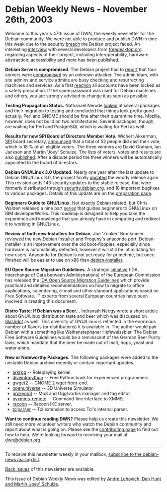
Debian Weekly News - November 26th, 2003
========================================


Welcome to this year's 47th issue of DWN, the weekly newsletter for the
Debian community. We were not able to
produce and publish DWN in time this week due to the security [breach](https://www.debian.org/News/2003/20031121) the Debian project faced. An
interesting [interview](http://www.osnews.com/story.php?news_id=5215) with several developers from [freedesktop.org](http://www.freedesktop.org/) regarding aspects of
their project, including interoperability, hardware abstraction, accessibility
and more has been published.


**Debian Servers compromised.** The Debian project had to [report](https://www.debian.org/News/2003/20031121) that four servers were [compromised](http://cert.uni-stuttgart.de/files/fw/debian-security-20031121.txt) by an unknown attacker. The admin team, with site admins and
service admins are busy checking and resurrecting machines and services.
As a first [reaction](http://lists.infodrom.org/misc/2003/0013.html) all accounts have been locked as a safety precaution. If the
same password was used for Debian machines and others, you are strongly
advised to change it as soon as possible.


**Testing Propagation Status.** Nathanael Nerode [looked](https://lists.debian.org/debian-release-0311/msg00092.html) at
several packages and their migration to testing and concluded that things look
pretty good actually. Perl and GNOME should be fine after their quarantine
time. Mozilla, however, does not build on two architectures. Several
packages, though, are waiting for Perl and PostgreSQL which is waiting for
Perl as well.


**Results for new SPI Board of Directors Member Vote.**
Wichert Akkerman, [SPI](https://www.spi-inc.org/) board secretary,
[announced](http://lists.spi-inc.org/pipermail/spi-announce/2003/000064.html) that a total of 52 people did cast their vote, which is
18 % of all eligible voters. The three winners are David Graham, Ian
Jackson and Martin 'Joey' Schulze. The lists of voters, votes and results are
also [published](https://www.spi-inc.org/secretary/votes/vote2/).
After a dispute period the three winners will be automatically appointed to
the board of directors.


**Debian GNU/Linux 3.0 Updated.** Nearly one year
after the last update to Debian GNU/Linux 3.0, the project finally [updated](https://www.debian.org/News/2003/20031121a) the woody release again. This
revision adds 143 security updates to the stable release, that were formerly
distributed through [security.debian.org](https://www.debian.org/security/), and
18 important bugfixes to various packages. Details of this update are on the
[preparation page](https://people.debian.org/~joey/3.0r2/).


**Beginners Guide to GNU/Linux.** Not exactly Debian related,
but Chris Walden released a nine part [series](http://www-106.ibm.com/developerworks/linux/library/l-roadmap.html) that guides beginners to GNU/Linux on IBM developerWorks. This
roadmap is designed to help you take the experience and knowledge that you
already have in computing and redirect it to working in GNU/Linux.


**Review of both new Installers for Debian.** Joe 'Zonker' Brockmeier
[reviewed](http://lwn.net/Articles/58074/)
the new Debian Installer and Progeny's anaconda port.
Debian-installer is an improvement over the old boot-floppies,
especially since hardware is automatically detected, however it will still be
intimidating for new users. Anaconda for Debian is not yet
ready for primetime, but once finished will be easier to use
on x86 than [debian-installer](https://www.debian.org/devel/debian-installer/).


**EU Open Source Migration Guidelines.** A strategic [initiative](http://europa.eu.int/idabc/) (IDA, Interchange of Data
between Administrations) of the European Commission has released the [IDA Open Source
Migration Guidelines](http://europa.eu.int/idabc/servlets/Doc?id=1983) which provide practical and detailed recommendations
on how to migrate to office applications, calendaring, e-mail and other
standard applications based on Free Software. IT experts from several
European countries have been involved in creating this document.


**Distro Taste: If Debian was a Beer...** Indranath Neogy
wrote a short [article](http://articles.linmagau.org/modules.php?op=modload&name=Sections&file=index&req=viewarticle&artid=324) about GNU/Linux distribution taste and beer which was
discussed on [Slashdot](http://slashdot.org/article.pl?sid=03/08/31/0334237) as well. This diversity of GNU/Linux is reflected in the
enormous number of flavors (or distributions) it is available in. The author
would pair Debian with a something like Weihenstephaner Hefeweissbier. The
Debian Free Software Guidelines would be a reminiscent of the German Beer
Purity laws, which mandate that the beer be made out of malt, hops, yeast and
water alone.


**New or Noteworthy Packages.** The following packages were
added to the unstable Debian archive recently or contain important updates.


* [arkrpg](https://packages.debian.org/unstable/games/arkrpg)
 -- Roleplaying kernel.
* [diveintopython](https://packages.debian.org/unstable/doc/diveintopython)
 -- Free Python book for experienced programmers.
* [gwget2](https://packages.debian.org/unstable/gnome/gwget2)
 -- GNOME 2 wget front-end.
* [openuniverse](https://packages.debian.org/unstable/science/openuniverse)
 -- 3D Universe Simulator.
* [prokyon3](https://packages.debian.org/unstable/sound/prokyon3)
 -- Mp3 and Ogg/vorbis manager and tag editor.
* [pyxmms-remote](https://packages.debian.org/unstable/sound/pyxmms-remote)
 -- Command-line interface to XMMS.
* [racoon](https://packages.debian.org/unstable/net/racoon)
 -- Racoon IKE server.
* [tclparser](https://packages.debian.org/unstable/interpreters/tclparser)
 -- Tcl extension to access Tcl's internal parser.


**Want to continue reading DWN?** Please help us create this
newsletter. We still need more volunteer writers who watch the Debian
community and report about what is going on. Please see the [contributing page](https://www.debian.org/News/weekly/contributing) to find out how
to help. We're looking forward to receiving your mail at [dwn@debian.org](mailto:dwn@debian.org).




---



 To receive this newsletter weekly in your mailbox, [subscribe to the debian-news mailing list](https://lists.debian.org/debian-news/).



[Back issues](https://www.debian.org/News/weekly/) of this newsletter are available.



This issue of Debian Weekly News was edited by [Andre Lehovich, Dan Hunt and Martin 'Joey' Schulze](mailto:dwn@debian.org).




